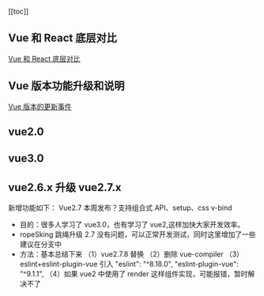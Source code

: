 [[toc]]

## Vue 和 React 底层对比

[Vue 和 React 底层对比](https://app.yinxiang.com/shard/s37/nl/24388549/6c9b7ccf-6467-45d3-bfeb-69965eeb6837)

## Vue 版本功能升级和说明

[Vue 版本的更新事件](https://app.yinxiang.com/shard/s37/nl/24388549/32e5b15c-de55-44d3-b65d-f98d87b4b6cc)

## vue2.0

## vue3.0

## vue2.6.x 升级 vue2.7.x

新增功能如下：
Vue2.7 本周发布？支持组合式 API、setup、css v-bind

- 目的：很多人学习了 vue3.0，也有学习了 vue2,这样加快大家开发效率。
- ropeSking 跳绳升级 2.7 没有问题，可以正常开发测试，同时这里增加了一些建议在分支中
- 方法：基本总结下来
  （1）vue2.7.8 替换
  （2）删除 vue-compiler
  （3）eslint+eslint-plugin-vue 引入
  "eslint": "^8.18.0",
  "eslint-plugin-vue": "^9.1.1",
  （4）如果 vue2 中使用了 render 这样组件实现，可能报错，暂时解决不了
